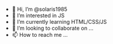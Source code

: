 - 👋 Hi, I’m @solaris1985
- 👀 I’m interested in JS
- 🌱 I’m currently learning HTML/CSS/JS
- 💞️ I’m looking to collaborate on ...
- 📫 How to reach me ...

<!---
solaris1985/solaris1985 is a ✨ special ✨ repository because its `README.md` (this file) appears on your GitHub profile.
You can click the Preview link to take a look at your changes.
--->
